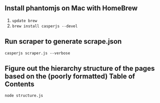 Install phantomjs on Mac with HomeBrew
----

1. ```update brew```
1. ```brew install casperjs --devel```

Run scraper to generate scrape.json
----

```casperjs scraper.js --verbose```

Figure out the hierarchy structure of the pages based on the (poorly formatted) Table of Contents
----

```node structure.js```
